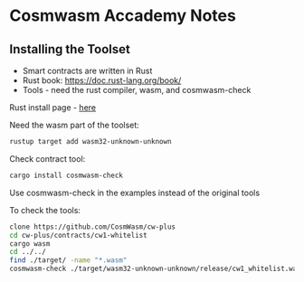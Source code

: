 # Cosmwasm Accademy Notes

## Installing the Toolset

* Smart contracts are written in Rust
* Rust book: https://doc.rust-lang.org/book/
* Tools - need the rust compiler, wasm, and cosmwasm-check

Rust install page - [here](https://www.rust-lang.org/tools/install)

Need the wasm part of the toolset:

```bash
rustup target add wasm32-unknown-unknown
```

Check contract tool:

```bash
cargo install cosmwasm-check
```

Use cosmwasm-check in the examples instead of the original tools

To check the tools:

```bash
clone https://github.com/CosmWasm/cw-plus
cd cw-plus/contracts/cw1-whitelist
cargo wasm
cd ../../
find ./target/ -name "*.wasm"
cosmwasm-check ./target/wasm32-unknown-unknown/release/cw1_whitelist.wasm
```

